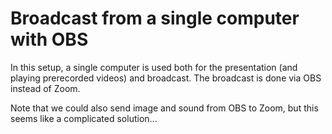 # Broadcast from a single computer with OBS

In this setup, a single computer is used both for the presentation
(and playing prerecorded videos) and broadcast. The broadcast is done 
via OBS instead of Zoom.

Note that we could also send image and sound from OBS to Zoom, but this seems
like a complicated solution...

